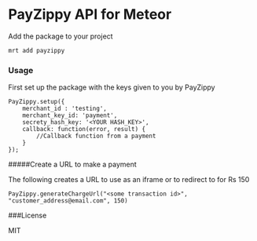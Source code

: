 PayZippy API for Meteor
====
Add the package to your project

```
mrt add payzippy
```

### Usage

First set up the package with the keys given to you by PayZippy

```
PayZippy.setup({
	merchant_id : 'testing',
	merchant_key_id: 'payment',
	secrety_hash_key: '<YOUR HASH_KEY>',
	callback: function(error, result) {
		//Callback function from a payment
	}
});
```

#####Create a URL to make a payment

The following creates a URL to use as an iframe or to redirect to for Rs 150

```
PayZippy.generateChargeUrl("<some transaction id>", "customer_address@email.com", 150)
```

###License

MIT
